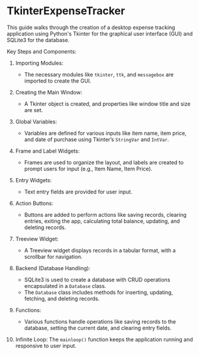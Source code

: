 # TkinterExpenseTracker


This guide walks through the creation of a desktop expense tracking application using Python's Tkinter for the graphical user interface (GUI) and SQLite3 for the database.

Key Steps and Components:

1. Importing Modules:
   - The necessary modules like `tkinter`, `ttk`, and `messagebox` are imported to create the GUI.

2. Creating the Main Window:
   - A Tkinter object is created, and properties like window title and size are set.

3. Global Variables:
   - Variables are defined for various inputs like item name, item price, and date of purchase using Tkinter’s `StringVar` and `IntVar`.

4. Frame and Label Widgets:
   - Frames are used to organize the layout, and labels are created to prompt users for input (e.g., Item Name, Item Price).

5. Entry Widgets:
   - Text entry fields are provided for user input.

6. Action Buttons:
   - Buttons are added to perform actions like saving records, clearing entries, exiting the app, calculating total balance, updating, and deleting records.

7. Treeview Widget:
   - A Treeview widget displays records in a tabular format, with a scrollbar for navigation.

8. Backend (Database Handling):
   - SQLite3 is used to create a database with CRUD operations encapsulated in a `Database` class.
   - The `Database` class includes methods for inserting, updating, fetching, and deleting records.

9. Functions:
   - Various functions handle operations like saving records to the database, setting the current date, and clearing entry fields.

10. Infinite Loop:
    The `mainloop()` function keeps the application running and responsive to user input.
